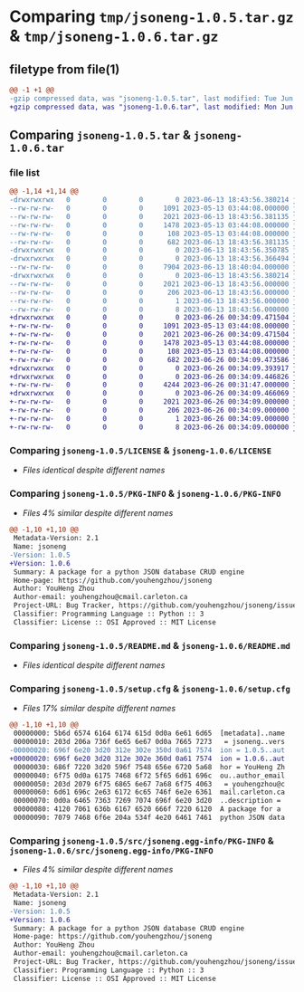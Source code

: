 # Comparing `tmp/jsoneng-1.0.5.tar.gz` & `tmp/jsoneng-1.0.6.tar.gz`

## filetype from file(1)

```diff
@@ -1 +1 @@
-gzip compressed data, was "jsoneng-1.0.5.tar", last modified: Tue Jun 13 18:43:56 2023, max compression
+gzip compressed data, was "jsoneng-1.0.6.tar", last modified: Mon Jun 26 00:34:09 2023, max compression
```

## Comparing `jsoneng-1.0.5.tar` & `jsoneng-1.0.6.tar`

### file list

```diff
@@ -1,14 +1,14 @@
-drwxrwxrwx   0        0        0        0 2023-06-13 18:43:56.380214 jsoneng-1.0.5/
--rw-rw-rw-   0        0        0     1091 2023-05-13 03:44:08.000000 jsoneng-1.0.5/LICENSE
--rw-rw-rw-   0        0        0     2021 2023-06-13 18:43:56.381135 jsoneng-1.0.5/PKG-INFO
--rw-rw-rw-   0        0        0     1478 2023-05-13 03:44:08.000000 jsoneng-1.0.5/README.md
--rw-rw-rw-   0        0        0      108 2023-05-13 03:44:08.000000 jsoneng-1.0.5/pyproject.toml
--rw-rw-rw-   0        0        0      682 2023-06-13 18:43:56.381135 jsoneng-1.0.5/setup.cfg
-drwxrwxrwx   0        0        0        0 2023-06-13 18:43:56.350785 jsoneng-1.0.5/src/
-drwxrwxrwx   0        0        0        0 2023-06-13 18:43:56.366494 jsoneng-1.0.5/src/jsoneng/
--rw-rw-rw-   0        0        0     7904 2023-06-13 18:40:04.000000 jsoneng-1.0.5/src/jsoneng/__init__.py
-drwxrwxrwx   0        0        0        0 2023-06-13 18:43:56.380214 jsoneng-1.0.5/src/jsoneng.egg-info/
--rw-rw-rw-   0        0        0     2021 2023-06-13 18:43:56.000000 jsoneng-1.0.5/src/jsoneng.egg-info/PKG-INFO
--rw-rw-rw-   0        0        0      206 2023-06-13 18:43:56.000000 jsoneng-1.0.5/src/jsoneng.egg-info/SOURCES.txt
--rw-rw-rw-   0        0        0        1 2023-06-13 18:43:56.000000 jsoneng-1.0.5/src/jsoneng.egg-info/dependency_links.txt
--rw-rw-rw-   0        0        0        8 2023-06-13 18:43:56.000000 jsoneng-1.0.5/src/jsoneng.egg-info/top_level.txt
+drwxrwxrwx   0        0        0        0 2023-06-26 00:34:09.471504 jsoneng-1.0.6/
+-rw-rw-rw-   0        0        0     1091 2023-05-13 03:44:08.000000 jsoneng-1.0.6/LICENSE
+-rw-rw-rw-   0        0        0     2021 2023-06-26 00:34:09.471504 jsoneng-1.0.6/PKG-INFO
+-rw-rw-rw-   0        0        0     1478 2023-05-13 03:44:08.000000 jsoneng-1.0.6/README.md
+-rw-rw-rw-   0        0        0      108 2023-05-13 03:44:08.000000 jsoneng-1.0.6/pyproject.toml
+-rw-rw-rw-   0        0        0      682 2023-06-26 00:34:09.473586 jsoneng-1.0.6/setup.cfg
+drwxrwxrwx   0        0        0        0 2023-06-26 00:34:09.393917 jsoneng-1.0.6/src/
+drwxrwxrwx   0        0        0        0 2023-06-26 00:34:09.446826 jsoneng-1.0.6/src/jsoneng/
+-rw-rw-rw-   0        0        0     4244 2023-06-26 00:31:47.000000 jsoneng-1.0.6/src/jsoneng/__init__.py
+drwxrwxrwx   0        0        0        0 2023-06-26 00:34:09.466069 jsoneng-1.0.6/src/jsoneng.egg-info/
+-rw-rw-rw-   0        0        0     2021 2023-06-26 00:34:09.000000 jsoneng-1.0.6/src/jsoneng.egg-info/PKG-INFO
+-rw-rw-rw-   0        0        0      206 2023-06-26 00:34:09.000000 jsoneng-1.0.6/src/jsoneng.egg-info/SOURCES.txt
+-rw-rw-rw-   0        0        0        1 2023-06-26 00:34:09.000000 jsoneng-1.0.6/src/jsoneng.egg-info/dependency_links.txt
+-rw-rw-rw-   0        0        0        8 2023-06-26 00:34:09.000000 jsoneng-1.0.6/src/jsoneng.egg-info/top_level.txt
```

### Comparing `jsoneng-1.0.5/LICENSE` & `jsoneng-1.0.6/LICENSE`

 * *Files identical despite different names*

### Comparing `jsoneng-1.0.5/PKG-INFO` & `jsoneng-1.0.6/PKG-INFO`

 * *Files 4% similar despite different names*

```diff
@@ -1,10 +1,10 @@
 Metadata-Version: 2.1
 Name: jsoneng
-Version: 1.0.5
+Version: 1.0.6
 Summary: A package for a python JSON database CRUD engine
 Home-page: https://github.com/youhengzhou/jsoneng
 Author: YouHeng Zhou
 Author-email: youhengzhou@cmail.carleton.ca
 Project-URL: Bug Tracker, https://github.com/youhengzhou/jsoneng/issues
 Classifier: Programming Language :: Python :: 3
 Classifier: License :: OSI Approved :: MIT License
```

### Comparing `jsoneng-1.0.5/README.md` & `jsoneng-1.0.6/README.md`

 * *Files identical despite different names*

### Comparing `jsoneng-1.0.5/setup.cfg` & `jsoneng-1.0.6/setup.cfg`

 * *Files 17% similar despite different names*

```diff
@@ -1,10 +1,10 @@
 00000000: 5b6d 6574 6164 6174 615d 0d0a 6e61 6d65  [metadata]..name
 00000010: 203d 206a 736f 6e65 6e67 0d0a 7665 7273   = jsoneng..vers
-00000020: 696f 6e20 3d20 312e 302e 350d 0a61 7574  ion = 1.0.5..aut
+00000020: 696f 6e20 3d20 312e 302e 360d 0a61 7574  ion = 1.0.6..aut
 00000030: 686f 7220 3d20 596f 7548 656e 6720 5a68  hor = YouHeng Zh
 00000040: 6f75 0d0a 6175 7468 6f72 5f65 6d61 696c  ou..author_email
 00000050: 203d 2079 6f75 6865 6e67 7a68 6f75 4063   = youhengzhou@c
 00000060: 6d61 696c 2e63 6172 6c65 746f 6e2e 6361  mail.carleton.ca
 00000070: 0d0a 6465 7363 7269 7074 696f 6e20 3d20  ..description = 
 00000080: 4120 7061 636b 6167 6520 666f 7220 6120  A package for a 
 00000090: 7079 7468 6f6e 204a 534f 4e20 6461 7461  python JSON data
```

### Comparing `jsoneng-1.0.5/src/jsoneng.egg-info/PKG-INFO` & `jsoneng-1.0.6/src/jsoneng.egg-info/PKG-INFO`

 * *Files 4% similar despite different names*

```diff
@@ -1,10 +1,10 @@
 Metadata-Version: 2.1
 Name: jsoneng
-Version: 1.0.5
+Version: 1.0.6
 Summary: A package for a python JSON database CRUD engine
 Home-page: https://github.com/youhengzhou/jsoneng
 Author: YouHeng Zhou
 Author-email: youhengzhou@cmail.carleton.ca
 Project-URL: Bug Tracker, https://github.com/youhengzhou/jsoneng/issues
 Classifier: Programming Language :: Python :: 3
 Classifier: License :: OSI Approved :: MIT License
```

